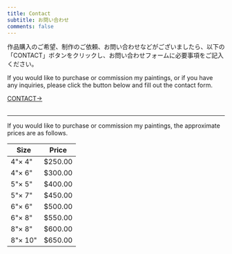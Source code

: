 ```yaml
---
title: Contact
subtitle: お問い合わせ
comments: false
---
```

作品購入のご希望、制作のご依頼、お問い合わせなどがございましたら、以下の「CONTACT」ボタンをクリックし、お問い合わせフォームに必要事項をご記入ください。 
  
If you would like to purchase or commission my paintings, or if you have any inquiries, please click the button below and fill out the contact form. 

<div class="contactButton">
 <a href="https://docs.google.com/forms/d/e/1FAIpQLSf2_qi1jRuZKzOkvCyOuforcKeTtu8HzojWeeFUwTAJD2xUVQ/viewform?usp=sf_link" target="_blank">CONTACT→</a>
</div>  
<br>
<hr>
If you would like to purchase or commission my paintings, the approximate prices are as follows.  

| Size | Price |
| ---- | ---- |
| 4"× 4" | $250.00 |
| 4"× 6" | $300.00 |
| 5"× 5" | $400.00 |
| 5"× 7" | $450.00 |
| 6"× 6" | $500.00 |
| 6"× 8" | $550.00 |
| 8"× 8" | $600.00 |
| 8"× 10" | $650.00 |